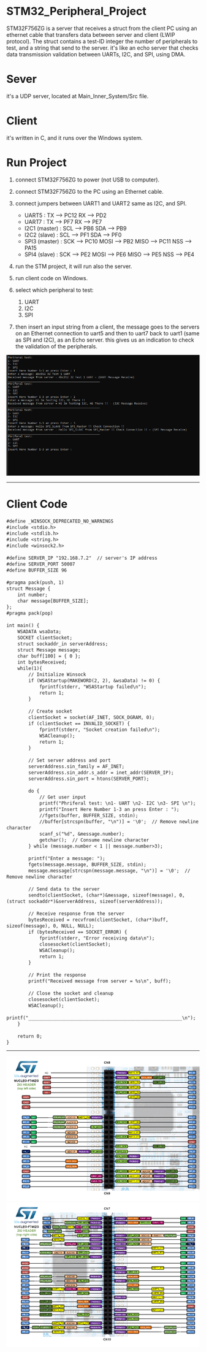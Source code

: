 # STM32_Peripheral_Project
STM32F756ZG is a server that receives a struct from the client PC using an ethernet cable that transfers data between server and client (LWIP protocol).
The struct contains a test-ID integer the number of peripherals to test, and a string that send to the server. it's like an echo server that checks data transmission validation between UARTs, I2C, and SPI, using DMA.

# Sever
it's a UDP server, located at Main_Inner_System/Src file.

# Client
it's written in C, and it runs over the Windows system.

# Run Project
1. connect STM32F756ZG to power (not USB to computer).
2. connect STM32F756ZG to the PC using an Ethernet cable.
3. connect jumpers between UART1 and UART2 same as I2C, and SPI.
    - UART5 : TX --> PC12
              RX --> PD2
    - UART7 : TX --> PF7
              RX --> PE7
    - I2C1 (master) : SCL --> PB6
                      SDA --> PB9
    - I2C2 (slave)  : SCL --> PF1
                      SDA --> PF0
    - SPI3 (master) : SCK  --> PC10
                      MOSI --> PB2
                      MISO --> PC11
                      NSS  --> PA15
    - SPI4 (slave)  : SCK  --> PE2
                      MOSI --> PE6
                      MISO --> PE5
                      NSS  --> PE4

4. run the STM project, it will run also the server.
5. run client code on Windows.
6. select which peripheral to test: 
    1) UART
    2) I2C
    3) SPI
7. then insert an input string from a client, the message goes to the servers on an Ethernet connection to uart5 and then to uart7 back to uart1 (same as SPI and I2C), as an Echo server. this gives us an indication to check the validation of the peripherals.

<img src="output_results.PNG" alt="Alt text" title="Optional title">


_______________________________________________________________________________________________
# Client Code

    #define _WINSOCK_DEPRECATED_NO_WARNINGS
    #include <stdio.h>
    #include <stdlib.h>
    #include <string.h>
    #include <winsock2.h>

    #define SERVER_IP "192.168.7.2"  // server's IP address
    #define SERVER_PORT 50007
    #define BUFFER_SIZE 96

    #pragma pack(push, 1)
    struct Message {
        int number;
        char message[BUFFER_SIZE];
    };
    #pragma pack(pop)

    int main() {
        WSADATA wsaData;
        SOCKET clientSocket;
        struct sockaddr_in serverAddress;
        struct Message message;
        char buff[100] = { 0 };
        int bytesReceived;
        while(1){
            // Initialize Winsock
            if (WSAStartup(MAKEWORD(2, 2), &wsaData) != 0) {
                fprintf(stderr, "WSAStartup failed\n");
                return 1;
            }

            // Create socket
            clientSocket = socket(AF_INET, SOCK_DGRAM, 0);
            if (clientSocket == INVALID_SOCKET) {
                fprintf(stderr, "Socket creation failed\n");
                WSACleanup();
                return 1;
            }

            // Set server address and port
            serverAddress.sin_family = AF_INET;
            serverAddress.sin_addr.s_addr = inet_addr(SERVER_IP);
            serverAddress.sin_port = htons(SERVER_PORT);

            do {
                // Get user input
                printf("Phriferal test: \n1- UART \n2- I2C \n3- SPI \n");
                printf("Insert Here Number 1-3 an press Enter : ");
                //fgets(buffer, BUFFER_SIZE, stdin);
                //buffer[strcspn(buffer, "\n")] = '\0';  // Remove newline character
                scanf_s("%d", &message.number);
                getchar();  // Consume newline character
            } while (message.number < 1 || message.number>3);

            printf("Enter a message: ");
            fgets(message.message, BUFFER_SIZE, stdin);
            message.message[strcspn(message.message, "\n")] = '\0';  // Remove newline character

            // Send data to the server
            sendto(clientSocket, (char*)&message, sizeof(message), 0, (struct sockaddr*)&serverAddress, sizeof(serverAddress));

            // Receive response from the server
            bytesReceived = recvfrom(clientSocket, (char*)buff, sizeof(message), 0, NULL, NULL);
            if (bytesReceived == SOCKET_ERROR) {
                fprintf(stderr, "Error receiving data\n");
                closesocket(clientSocket);
                WSACleanup();
                return 1;
            }

            // Print the response
            printf("Received message from server = %s\n", buff);

            // Close the socket and cleanup
            closesocket(clientSocket);
            WSACleanup();
            printf("________________________________________________________\n");
        }

        return 0;
    }
_______________________________________________________________________________________________


<img src="GPIO1.png" alt="Alt text" title="Optional title">
<img src="GPIO2.png" alt="Alt text" title="Optional title">